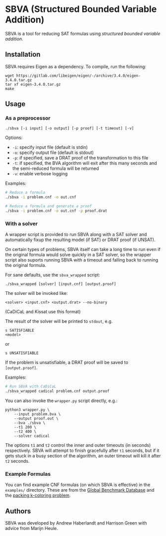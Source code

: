 # SBVA (Structured Bounded Variable Addition)

SBVA is a tool for reducing SAT formulas using _structured bounded variable addition_.

## Installation

SBVA requires Eigen as a dependency. To compile, run the following:

```
wget https://gitlab.com/libeigen/eigen/-/archive/3.4.0/eigen-3.4.0.tar.gz
tar xf eigen-3.4.0.tar.gz
make
```

## Usage

### As a preprocessor

```
./sbva [-i input] [-o output] [-p proof] [-t timeout] [-v]
```

Options:
* `-i`: specify input file (default is stdin)
* `-o`: specify output file (default is stdout)
* `-p`: if specified, save a DRAT proof of the transformation to this file
* `-t`: if specified, the BVA algorithm will exit after this many seconds and the semi-reduced formula will be returned
* `-v`: enable verbose logging

Examples:

```sh
# Reduce a formula
./sbva -i problem.cnf -o out.cnf

# Reduce a formula and generate a proof
./sbva -i problem.cnf -o out.cnf -p proof.drat
```

### With a solver

A wrapper script is provided to run SBVA along with a SAT solver and automatically fixup the resulting model (if SAT) or DRAT proof (if UNSAT).

On certain types of problems, SBVA itself can take a long time to run even if the original formula would solve quickly in a SAT solver, so the wrapper script also suports running SBVA with a timeout and falling back to running the original formula.

For sane defaults, use the `sbva_wrapped` script:

```
./sbva_wrapped [solver] [input.cnf] [output.proof]
```

The solver will be invoked like:
```
<solver> <input.cnf> <output.drat> --no-binary
```

(CaDiCaL and Kissat use this format)

The result of the solver will be printed to `stdout`, e.g.

```
s SATISFIABLE
<model>
```

or

```
s UNSATISFIABLE
```

If the problem is unsatisfiable, a DRAT proof will be saved to `[output.proof]`.

Examples:
```sh
# Run SBVA with CaDiCaL
./sbva_wrapped cadical problem.cnf output.proof
```

You can also invoke the `wrapper.py` script directly, e.g.:

```
python3 wrapper.py \
    --input problem.bva \
    --output proof.out \
    --bva ./sbva \
    --t1 200 \
    --t2 400 \
    --solver cadical
```

The options `t1` and `t2` control the inner and outer timeouts (in seconds) respectively. SBVA will attempt to finish gracefully after `t1` seconds, but if it gets stuck in a busy section of the algorithm, an outer timeout will kill it after `t2` seconds.

### Example Formulas

You can find example CNF formulas (on which SBVA is effective) in the `examples/` directory. These are from the [Global Benchmark Database](https://benchmark-database.de/) and the [packing k-coloring problem](https://arxiv.org/abs/2301.09757).


## Authors

SBVA was developed by Andrew Haberlandt and Harrison Green with advice from Marijn Heule.

